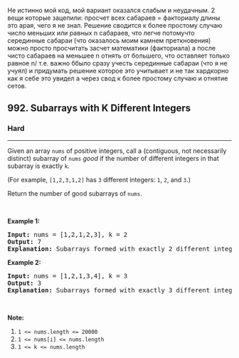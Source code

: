 Не истинно мой код, мой вариант оказался слабым и неудачным.
2 вещи которые зацепили: просчет всех сабараев = факториалу длины это арая, чего я не знал.
Решение сводится к более простому случаю число меньших или равных n сабараев, что легче потомучто серединные сабараи (что оказалось моим камнем преткновения) можно просто просчитать засчет математики (факториала) а после чисто сабараев на меньшее n отнять от большего, что оставляет только равное n/
т.е. важно ббыло сразу учесть серединные сабараи (что я не учуял) и придумать решение которое это учитывает и не так хардкорно как я себе это увидел а через свод к более простому случаю и отнятие сетов.


<h2>992. Subarrays with K Different Integers</h2><h3>Hard</h3><hr><div><p>Given an array <code>nums</code> of positive integers, call a (contiguous, not necessarily distinct) subarray of <code>nums</code> <em>good</em> if the number of different integers in that subarray is exactly <code>k</code>.</p>

<p>(For example, <code>[1,2,3,1,2]</code> has <code>3</code> different integers: <code>1</code>, <code>2</code>, and <code>3</code>.)</p>

<p>Return the number of good subarrays of <code>nums</code>.</p>

<p>&nbsp;</p>

<p><strong>Example 1:</strong></p>

<pre><strong>Input: </strong>nums = <span id="example-input-1-1">[1,2,1,2,3]</span>, k = <span id="example-input-1-2">2</span>
<strong>Output: </strong><span id="example-output-1">7</span>
<strong>Explanation: </strong>Subarrays formed with exactly 2 different integers: [1,2], [2,1], [1,2], [2,3], [1,2,1], [2,1,2], [1,2,1,2].
</pre>

<p><strong>Example 2:</strong></p>

<pre><strong>Input: </strong>nums = <span id="example-input-2-1">[1,2,1,3,4]</span>, k = <span id="example-input-2-2">3</span>
<strong>Output: </strong><span id="example-output-2">3</span>
<strong>Explanation: </strong>Subarrays formed with exactly 3 different integers: [1,2,1,3], [2,1,3], [1,3,4].
</pre>

<p>&nbsp;</p>

<p><strong>Note:</strong></p>

<ol>
	<li><code>1 &lt;= nums.length &lt;= 20000</code></li>
	<li><code>1 &lt;= nums[i] &lt;= nums.length</code></li>
	<li><code>1 &lt;= k &lt;= nums.length</code></li>
</ol>
</div>
